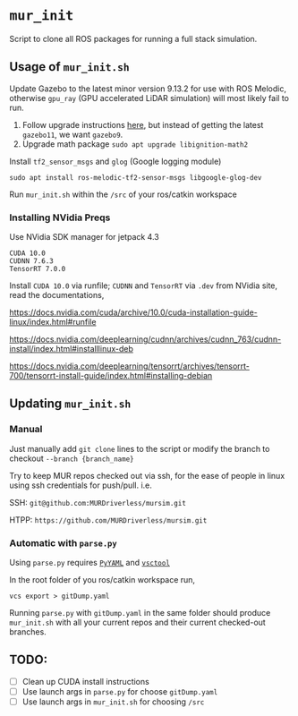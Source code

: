# `mur_init`
Script to clone all ROS packages for running a full stack simulation.

## Usage of `mur_init.sh`
Update Gazebo to the latest minor version 9.13.2 for use with ROS Melodic, otherwise `gpu_ray` (GPU accelerated LiDAR simulation) will most likely fail to run.

1. Follow upgrade instructions [here](http://gazebosim.org/tutorials?tut=install_ubuntu&cat=install#Alternativeinstallation:step-by-step), but instead of getting the latest `gazebo11`, we want `gazebo9`.
2. Upgrade math package `sudo apt upgrade libignition-math2`

Install `tf2_sensor_msgs` and `glog` (Google logging module)

```
sudo apt install ros-melodic-tf2-sensor-msgs libgoogle-glog-dev
```

Run `mur_init.sh` within the `/src` of your ros/catkin workspace

### Installing NVidia Preqs
Use NVidia SDK manager for jetpack 4.3

```
CUDA 10.0
CUDNN 7.6.3
TensorRT 7.0.0
```

Install `CUDA 10.0` via runfile; `CUDNN` and `TensorRT` via `.dev` from NVidia site, read the documentations,

https://docs.nvidia.com/cuda/archive/10.0/cuda-installation-guide-linux/index.html#runfile

https://docs.nvidia.com/deeplearning/cudnn/archives/cudnn_763/cudnn-install/index.html#installlinux-deb

https://docs.nvidia.com/deeplearning/tensorrt/archives/tensorrt-700/tensorrt-install-guide/index.html#installing-debian

## Updating `mur_init.sh`
### Manual
Just manually add `git clone` lines to the script or modify the branch to checkout `--branch {branch_name}`

Try to keep MUR repos checked out via ssh, for the ease of people in linux using ssh credentials for push/pull. i.e.

SSH: `git@github.com:MURDriverless/mursim.git`

HTPP: `https://github.com/MURDriverless/mursim.git`

### Automatic with `parse.py`
Using `parse.py` requires [`PyYAML`](https://pypi.org/project/PyYAML/) and [`vsctool`](https://github.com/dirk-thomas/vcstool)

In the root folder of you ros/catkin workspace run,
```
vcs export > gitDump.yaml
```

Running `parse.py` with `gitDump.yaml` in the same folder should produce `mur_init.sh` with all your current repos and their current checked-out branches.

## TODO:
 - [ ] Clean up CUDA install instructions
 - [ ] Use launch args in `parse.py` for choose `gitDump.yaml`
 - [ ] Use launch args in `mur_init.sh` for choosing `/src`
